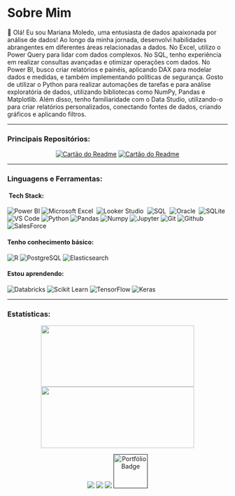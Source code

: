 # Sobre Mim

👋 Olá! Eu sou Mariana Moledo, uma entusiasta de dados apaixonada por análise de dados! Ao longo da minha jornada, desenvolvi habilidades abrangentes em diferentes áreas relacionadas a dados. No Excel, utilizo o Power Query para lidar com dados complexos. No SQL, tenho experiência em realizar consultas avançadas e otimizar operações com dados. No Power BI, busco criar relatórios e painéis, aplicando DAX para modelar dados e medidas, e também implementando políticas de segurança. Gosto de utilizar o Python para realizar automações de tarefas e para análise exploratória de dados, utilizando bibliotecas como NumPy, Pandas e Matplotlib. Além disso, tenho familiaridade com o Data Studio, utilizando-o para criar relatórios personalizados, conectando fontes de dados, criando gráficos e aplicando filtros.

---
### **Principais Repositórios:**

<div id="header" align="center">
 
[![Cartão do Readme](https://github-readme-stats.vercel.app/api/pin/?username=marianamoledo&repo=Portifolio_Power_BI_SQL&title_color=fff&icon_color=f9f9f9&bg_color=151515&text_color=9f9f9f)](https://github.com/marianamoledo/Portifolio_Power_BI_SQL)
[![Cartão do Readme](https://github-readme-stats.vercel.app/api/pin/?username=marianamoledo&repo=tcc_mba_cd&title_color=fff&icon_color=f9f9f9&bg_color=151515&text_color=9f9f9f)](https://github.com/marianamoledo/tcc_mba_cd)

</div>

---
### **Linguagens e Ferramentas:**

 #### &nbsp;Tech Stack:
 ![Power BI](https://img.shields.io/badge/-Power%20BI-black?style=flat-square&logo=Power-BI)
 ![Microsoft Excel](https://img.shields.io/badge/Microsoft_Excel-black?style=flat&logo=microsoft-excel&logoColor=white)&nbsp;
 ![Looker Studio](https://img.shields.io/badge/-DataStudio-black?style=flat&logo=GoogleDataStudio)&nbsp;
 ![SQL](https://img.shields.io/badge/-SQLServer-black?style=flat&logo=MicrosoftSQLServer)&nbsp;
 ![Oracle](https://img.shields.io/badge/-Oracle-black?style=flat&logo=Oracle)&nbsp;
 ![SQLite](https://img.shields.io/badge/sqlite-black?style=flat&logo=sqlite&logoColor=white)
 ![VS Code](https://img.shields.io/badge/-VS%20Code-black?style=flat-squareflat-square&logo=visual-studio-code)
 ![Python](https://img.shields.io/badge/-Python-black?style=flat-square&logo=Python)
 ![Pandas](https://img.shields.io/badge/-Pandas-black?style=flat-squareflat-square&logo=Pandas)
 ![Numpy](https://img.shields.io/badge/-Numpy-black?style=flat-squareflat-square&logo=Numpy)
 ![Jupyter](https://img.shields.io/badge/-Jupyter-black?style=flat-squareflat-square&logo=Jupyter)
 ![Git](https://img.shields.io/badge/-Git-black?style=flat-square&logo=Git)
 ![Github](https://img.shields.io/badge/-Github-black?style=flat-squareflat-square&logo=Github)
 ![SalesForce](https://img.shields.io/badge/SalesForce-black?style=flat&logo=salesforce&logoColor=white)
 
 
 #### Tenho conhecimento básico:

 ![R](https://img.shields.io/badge/-R-black?style=flat-square&logo=R)
 ![PostgreSQL](https://img.shields.io/badge/-PostgreSQL-black?style=flat-square&logo=PostgreSQL)
 ![Elasticsearch](https://img.shields.io/badge/Elasticsearch-black?style=flat-square&logo=Elasticsearch)
 
 ####  Estou aprendendo:
 
 ![Databricks](https://img.shields.io/badge/-Databricks-black?style=flat-square&logo=Databricks)
 ![Scikit Learn](https://img.shields.io/badge/-Scikit%20Learn-black?style=flat-square&logo=scikit-learn)
 ![TensorFlow](https://img.shields.io/badge/TensorFlow-black?style=flat&logo=TensorFlow&logoColor=white)
 ![Keras](https://img.shields.io/badge/Keras-black?style=flat&logo=Keras&logoColor=white)

---

### **Estatísticas:**
<div id="header" align="center">

<img width="350px" height="140em" src="https://github-readme-stats.vercel.app/api/top-langs/?username=marianamoledo&hide=html&layout=compact&theme=tokyonight" /></td> <a href="https://github.com/marianamoledo/"> <img width="350px" height="140em" src="https://github-readme-stats.vercel.app/api?username=marianamoledo&show_icons=true&layout=compact&theme=tokyonight&include_commits=true"/>
</a>

<div id="header" align="center">
  <a href="https://www.linkedin.com/in/mariana-moledo-moreira/" target="_blank"><img src="https://img.shields.io/badge/-LinkedIn-%230077B5?style=for-the-badge&logo=linkedin&logoColor=white" target="_blank"></a> 
  <a href = "mailto:marianamoledomoreira@gmail.com"><img src="https://img.shields.io/badge/-Gmail-%23333?style=for-the-badge&logo=gmail&logoColor=white" target="_blank"></a>
   <a href="https://www.instagram.com/marianamoledo" target="_blank"><img src="https://img.shields.io/badge/-Instagram-%23E4405F?style=for-the-badge&logo=instagram&logoColor=white" target="_blank"></a>
   <a href="" target="_blank">
  <img src="https://img.shields.io/badge/-Portfolio-blue?style=flat-square&logo=Portfolio&logoColor=white" alt="Portfólio Badge" width="78">
</a>
